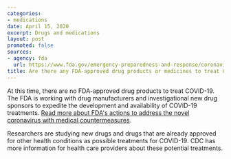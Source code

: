 ```yaml
---
categories:
- medications
date: April 15, 2020
excerpt: Drugs and medications
layout: post
promoted: false
sources:
- agency: fda
  url: https://www.fda.gov/emergency-preparedness-and-response/coronavirus-disease-2019-covid-19/coronavirus-disease-2019-covid-19-frequently-asked-questions
title: Are there any FDA-approved drug products or medicines to treat COVID-19?
---
```


At this time, there are no FDA-approved drug products to treat COVID-19. The FDA is working with drug manufacturers and investigational new drug sponsors to expedite the development and availability of COVID-19 treatments. [Read more about FDA's actions to address the novel coronavirus with medical countermeasures](https://www.fda.gov/drugs/coronavirus-covid-19-drugs/coronavirus-treatment-acceleration-program-ctap).

Researchers are studying new drugs and drugs that are already approved for other health conditions as possible treatments for COVID-19. CDC has more information for health care providers about these potential treatments.
